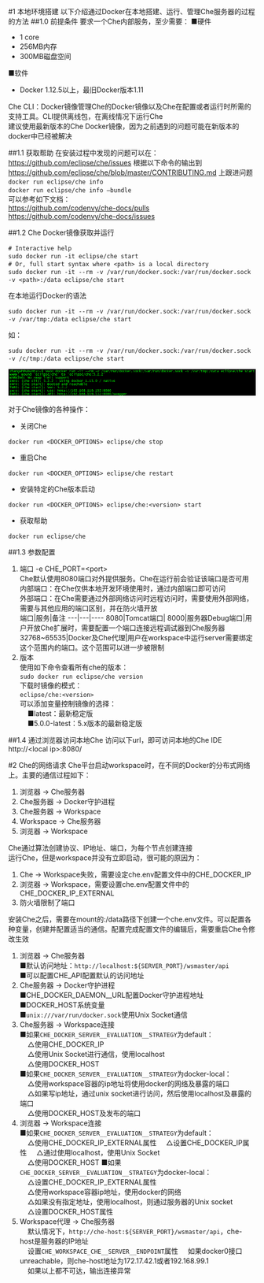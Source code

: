 #1 本地环境搭建
以下介绍通过Docker在本地搭建、运行、管理Che服务器的过程的方法
##1.0 前提条件
要求一个Che内部服务，至少需要：
■硬件  
- 1 core  
- 256MB内存  
- 300MB磁盘空间  

■软件  
- Docker 1.12.5以上，最旧Docker版本1.11  

Che CLI：Docker镜像管理Che的Docker镜像以及Che在配置或者运行时所需的支持工具。CLI提供离线包，在离线情况下运行Che  
建议使用最新版本的Che Docker镜像，因为之前遇到的问题可能在新版本的docker中已经被解决  


##1.1 获取帮助
在安装过程中发现的问题可以在：  
https://github.com/eclipse/che/issues  根据以下命令的输出到      
https://github.com/eclipse/che/blob/master/CONTRIBUTING.md  上跟进问题   
`docker run eclipse/che info`  
`docker run eclipse/che info –bundle`  
可以参考如下文档：<br/>
https://github.com/codenvy/che-docs/pulls  
https://github.com/codenvy/che-docs/issues  

##1.2 Che Docker镜像获取并运行
~~~
# Interactive help  
sudo docker run -it eclipse/che start  
# Or, full start syntax where <path> is a local directory  
sudo docker run -it --rm -v /var/run/docker.sock:/var/run/docker.sock -v <path>:/data eclipse/che start  
~~~

在本地运行Docker的语法  
~~~
sudo docker run -it --rm -v /var/run/docker.sock:/var/run/docker.sock -v /var/tmp:/data eclipse/che start  
~~~
如：
~~~
sudu docker run -it --rm -v /var/run/docker.sock:/var/run/docker.sock -v /c/tmp:/data eclipse/che start
~~~
![](./images/13.png)

对于Che镜像的各种操作：
- 关闭Che  
~~~
docker run <DOCKER_OPTIONS> eclipse/che stop
~~~
- 重启Che  
~~~
docker run <DOCKER_OPTIONS> eclipse/che restart
~~~
- 安装特定的Che版本启动  
~~~
docker run <DOCKER_OPTIONS> eclipse/che:<version> start
~~~
- 获取帮助  
~~~
docker run eclipse/che
~~~

##1.3 参数配置
1. 端口
-e CHE_PORT=&lt;port>  
Che默认使用8080端口对外提供服务。Che在运行前会验证该端口是否可用
内部端口：在Che仅供本地开发环境使用时，通过内部端口即可访问  
外部端口：在Che需要通过外部网络访问时远程访问时，需要使用外部网络，需要与其他应用的端口区别，并在防火墙开放  
端口|服务|备注
---|---|----
8080|Tomcat端口| 
8000|服务器Debug端口|用户开放Che扩展时，需要配置一个端口连接远程调试器到Che服务器
32768~65535|Docker及Che代理|用户在workspace中运行server需要绑定这个范围内的端口。这个范围可以进一步被限制  
2. 版本  
使用如下命令查看所有che的版本：  
`sudo docker run eclipse/che version`  
下载时镜像的模式：  
`eclipse/che:<version>`  
可以添加变量控制镜像的选择：  
&nbsp;&nbsp;&nbsp;&nbsp;■latest：最新稳定版  
&nbsp;&nbsp;&nbsp;&nbsp;■5.0.0-latest：5.x版本的最新稳定版  



##1.4 通过浏览器访问本地Che
访问以下url，即可访问本地的Che IDE      
http://&lt;local ip>:8080/

#2 Che的网络请求
Che平台启动workspace时，在不同的Docker的分布式网络上。主要的通信过程如下：  
1. 浏览器 → Che服务器  
2. Che服务器 → Docker守护进程  
3. Che服务器 → Workspace  
4. Workspace → Che服务器  
5. 浏览器 → Workspace  

Che通过算法创建协议、IP地址、端口，为每个节点创建连接  
运行Che，但是workspace并没有立即启动，很可能的原因为：  
1. Che → Workspace失败，需要设定che.env配置文件中的CHE_DOCKER_IP  
2. 浏览器 → Workspace，需要设置che.env配置文件中的CHE_DOCKER_IP_EXTERNAL
3. 防火墙限制了端口  

安装Che之后，需要在mount的:/data路径下创建一个che.env文件。可以配置各种变量，创建并配置适当的通信。配置完成配置文件的编辑后，需要重启Che令修改生效  
1. 浏览器 → Che服务器  
■默认访问地址：`http://localhost:${SERVER_PORT}/wsmaster/api`  
■可以配置CHE_API配置默认的访问地址  
2. Che服务器 → Docker守护进程  
■CHE_DOCKER_DAEMON__URL配置Docker守护进程地址  
■DOCKER_HOST系统变量  
■`unix:///var/run/docker.sock`使用Unix Socket通信  
3. Che服务器 → Workspace连接  
■如果`CHE_DOCKER_SERVER__EVALUATION__STRATEGY`为default：  
&nbsp;&nbsp;&nbsp;&nbsp;△使用CHE_DOCKER_IP  
&nbsp;&nbsp;&nbsp;&nbsp;△使用Unix Socket进行通信，使用localhost  
&nbsp;&nbsp;&nbsp;&nbsp;△使用DOCKER_HOST  
■如果`CHE_DOCKER_SERVER__EVALUATION__STRATEGY`为docker-local：  
&nbsp;&nbsp;&nbsp;&nbsp;△使用workspace容器的ip地址将使用docker的网络及暴露的端口  
&nbsp;&nbsp;&nbsp;&nbsp;△如果写ip地址，通过unix socket进行访问，然后使用localhost及暴露的端口  
&nbsp;&nbsp;&nbsp;&nbsp;△使用DOCKER_HOST及发布的端口  
4. 浏览器 → Workspace连接  
■如果`CHE_DOCKER_SERVER__EVALUATION__STRATEGY`为default：  
&nbsp;&nbsp;&nbsp;&nbsp;△使用CHE_DOCKER_IP_EXTERNAL属性
&nbsp;&nbsp;&nbsp;&nbsp;△设置CHE_DOCKER_IP属性
&nbsp;&nbsp;&nbsp;&nbsp;△通过使用localhost，使用Unix Socket  
&nbsp;&nbsp;&nbsp;&nbsp;△使用DOCKER_HOST
■如果`CHE_DOCKER_SERVER__EVALUATION__STRATEGY`为docker-local：  
&nbsp;&nbsp;&nbsp;&nbsp;△设置CHE_DOCKER_IP_EXTERNAL属性  
&nbsp;&nbsp;&nbsp;&nbsp;△使用workspace容器ip地址，使用docker的网络  
&nbsp;&nbsp;&nbsp;&nbsp;△如果没有指定地址，使用localhost，则通过服务器的Unix socket  
&nbsp;&nbsp;&nbsp;&nbsp;△设置DOCKER_HOST属性  
5. Workspace代理 → Che服务器  
&nbsp;&nbsp;&nbsp;&nbsp;默认情况下，`http://che-host:${SERVER_PORT}/wsmaster/api`，che-host是服务器的IP地址  
&nbsp;&nbsp;&nbsp;&nbsp;设置`CHE_WORKSPACE_CHE__SERVER__ENDPOINT`属性
&nbsp;&nbsp;&nbsp;&nbsp;如果docker0接口unreachable，则che-host地址为172.17.42.1或者192.168.99.1  
&nbsp;&nbsp;&nbsp;&nbsp;如果以上都不可达，输出连接异常  








